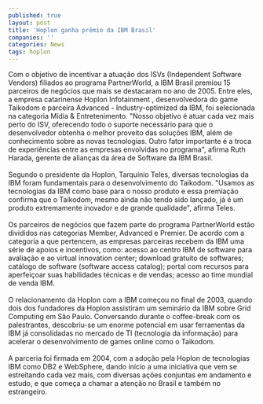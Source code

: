 ```yaml
---
published: true
layout: post
title: 'Hoplon ganha prêmio da IBM Brasil'
companies: ''
categories: News
tags: hoplon
---
```

Com o objetivo de incentivar a atuação dos ISVs (Independent Software Vendors) filiados ao programa PartnerWorld, a IBM Brasil premiou 15 parceiros de negócios que mais se destacaram no ano de 2005. Entre eles, a empresa catarinense Hoplon Infotainment
, desenvolvedora do game Taikodom
 e parceira Advanced - Industry-optimized da IBM, foi selecionada na categoria Mídia & Entretenimento. "Nosso objetivo é atuar cada vez mais perto do ISV, oferecendo todo o suporte necessário para que o desenvolvedor obtenha o melhor proveito das soluções IBM, além de conhecimento sobre as novas tecnologias. Outro fator importante é a troca de experiências entre as empresas envolvidas no programa", afirma Ruth Harada, gerente de alianças da área de Software da IBM Brasil.<br /><br />Segundo o presidente da Hoplon, Tarquínio Teles, diversas tecnologias da IBM foram fundamentais para o desenvolvimento do Taikodom. "Usamos as tecnologias da IBM como base para o nosso produto e essa premiação confirma que o Taikodom, mesmo ainda não tendo sido lançado, já é um produto extremamente inovador e de grande qualidade", afirma Teles.<br /><br />Os parceiros de negócios que fazem parte do programa PartnerWorld estão divididos nas categorias Member, Advanced e Premier. De acordo com a categoria a que pertencem, as empresas parceiras recebem da IBM uma série de apoios e incentivos, como: acesso ao centro IBM de software para avaliação e ao virtual innovation center; download gratuito de softwares; catálogo de software (software access catalog); portal com recursos para aperfeiçoar suas habilidades técnicas e de vendas; acesso ao time mundial de venda IBM.<br /><br />O relacionamento da Hoplon com a IBM começou no final de 2003, quando dois dos fundadores da Hoplon assistiram um seminário da IBM sobre Grid Computing em São Paulo. Conversando durante o coffee-break com os palestrantes, descobriu-se um enorme potencial em usar ferramentas da IBM já consolidadas no mercado de TI (tecnologia da informação) para acelerar o desenvolvimento de games online como o Taikodom.<br /><br />A parceria foi firmada em 2004, com a adoção pela Hoplon de tecnologias IBM como DB2 e WebSphere, dando início a uma iniciativa que vem se estreitando cada vez mais, com diversas ações conjuntas em andamento e estudo, e que começa a chamar a atenção no Brasil e também no estrangeiro.
